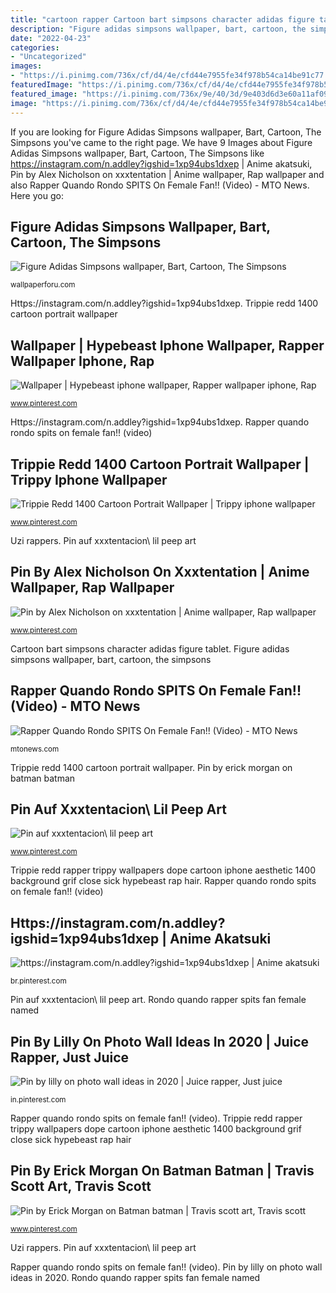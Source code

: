 ```yaml
---
title: "cartoon rapper Cartoon bart simpsons character adidas figure tablet"
description: "Figure adidas simpsons wallpaper, bart, cartoon, the simpsons"
date: "2022-04-23"
categories:
- "Uncategorized"
images:
- "https://i.pinimg.com/736x/cf/d4/4e/cfd44e7955fe34f978b54ca14be91c77.jpg"
featuredImage: "https://i.pinimg.com/736x/cf/d4/4e/cfd44e7955fe34f978b54ca14be91c77.jpg"
featured_image: "https://i.pinimg.com/736x/9e/40/3d/9e403d6d3e60a11af09b0562157a0ca3.jpg"
image: "https://i.pinimg.com/736x/cf/d4/4e/cfd44e7955fe34f978b54ca14be91c77.jpg"
---
```


If you are looking for Figure Adidas Simpsons wallpaper, Bart, Cartoon, The Simpsons you've came to the right page. We have 9 Images about Figure Adidas Simpsons wallpaper, Bart, Cartoon, The Simpsons like https://instagram.com/n.addley?igshid=1xp94ubs1dxep | Anime akatsuki, Pin by Alex Nicholson on xxxtentation | Anime wallpaper, Rap wallpaper and also Rapper Quando Rondo SPITS On Female Fan!! (Video) - MTO News. Here you go:

## Figure Adidas Simpsons Wallpaper, Bart, Cartoon, The Simpsons

![Figure Adidas Simpsons wallpaper, Bart, Cartoon, The Simpsons](https://wallpaperforu.com/wp-content/uploads/2020/08/sneaker-wallpaper-20082217123591080x1920.jpg "Pin auf xxxtentacion\ lil peep art")

<small>wallpaperforu.com</small>

Https://instagram.com/n.addley?igshid=1xp94ubs1dxep. Trippie redd 1400 cartoon portrait wallpaper

## Wallpaper | Hypebeast Iphone Wallpaper, Rapper Wallpaper Iphone, Rap

![Wallpaper | Hypebeast iphone wallpaper, Rapper wallpaper iphone, Rap](https://i.pinimg.com/736x/04/39/51/043951aa51ac86ca88ac35a592f1d62c.jpg "Pin auf xxxtentacion\ lil peep art")

<small>www.pinterest.com</small>

Https://instagram.com/n.addley?igshid=1xp94ubs1dxep. Rapper quando rondo spits on female fan!! (video)

## Trippie Redd 1400 Cartoon Portrait Wallpaper | Trippy Iphone Wallpaper

![Trippie Redd 1400 Cartoon Portrait Wallpaper | Trippy iphone wallpaper](https://i.pinimg.com/736x/78/be/46/78be4666f6e7d70321a7b6c12b783076.jpg "Trippie redd 1400 cartoon portrait wallpaper")

<small>www.pinterest.com</small>

Uzi rappers. Pin auf xxxtentacion\ lil peep art

## Pin By Alex Nicholson On Xxxtentation | Anime Wallpaper, Rap Wallpaper

![Pin by Alex Nicholson on xxxtentation | Anime wallpaper, Rap wallpaper](https://i.pinimg.com/736x/2a/21/70/2a21700b9f679b000982d5e6f450efdd.jpg "Pin by erick morgan on batman batman")

<small>www.pinterest.com</small>

Cartoon bart simpsons character adidas figure tablet. Figure adidas simpsons wallpaper, bart, cartoon, the simpsons

## Rapper Quando Rondo SPITS On Female Fan!! (Video) - MTO News

![Rapper Quando Rondo SPITS On Female Fan!! (Video) - MTO News](https://mtonews.com/.image/t_share/MTYwNzYzNDc5ODk1MDU3NDYz/quando1.png "Pin by alex nicholson on xxxtentation")

<small>mtonews.com</small>

Trippie redd 1400 cartoon portrait wallpaper. Pin by erick morgan on batman batman

## Pin Auf Xxxtentacion\ Lil Peep Art

![Pin auf xxxtentacion\ lil peep art](https://i.pinimg.com/736x/e2/6e/b5/e26eb5f8c922c3fb82cb117efb55db54.jpg "Xxxtentation anime rap alex")

<small>www.pinterest.com</small>

Trippie redd rapper trippy wallpapers dope cartoon iphone aesthetic 1400 background grif close sick hypebeast rap hair. Rapper quando rondo spits on female fan!! (video)

## Https://instagram.com/n.addley?igshid=1xp94ubs1dxep | Anime Akatsuki

![https://instagram.com/n.addley?igshid=1xp94ubs1dxep | Anime akatsuki](https://i.pinimg.com/736x/9e/40/3d/9e403d6d3e60a11af09b0562157a0ca3.jpg "Rondo quando rapper spits fan female named")

<small>br.pinterest.com</small>

Pin auf xxxtentacion\ lil peep art. Rondo quando rapper spits fan female named

## Pin By Lilly On Photo Wall Ideas In 2020 | Juice Rapper, Just Juice

![Pin by lilly on photo wall ideas in 2020 | Juice rapper, Just juice](https://i.pinimg.com/736x/cf/d4/4e/cfd44e7955fe34f978b54ca14be91c77.jpg "Rondo quando rapper spits fan female named")

<small>in.pinterest.com</small>

Rapper quando rondo spits on female fan!! (video). Trippie redd rapper trippy wallpapers dope cartoon iphone aesthetic 1400 background grif close sick hypebeast rap hair

## Pin By Erick Morgan On Batman Batman | Travis Scott Art, Travis Scott

![Pin by Erick Morgan on Batman batman | Travis scott art, Travis scott](https://i.pinimg.com/736x/33/ad/74/33ad7468a63ca15096448b4e61955c46.jpg "Https://instagram.com/n.addley?igshid=1xp94ubs1dxep")

<small>www.pinterest.com</small>

Uzi rappers. Pin auf xxxtentacion\ lil peep art

Rapper quando rondo spits on female fan!! (video). Pin by lilly on photo wall ideas in 2020. Rondo quando rapper spits fan female named
